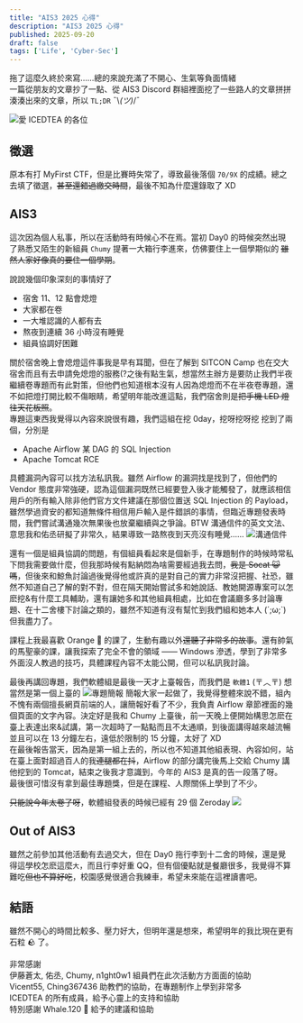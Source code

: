 ```yaml
---
title: "AIS3 2025 心得"
description: "AIS3 2025 心得"
published: 2025-09-20
draft: false
tags: ['Life', 'Cyber-Sec']
---
```

拖了這麼久終於來寫……總的來說充滿了不開心、生氣等負面情緒  
一篇從朋友的文章抄了一點、從 AIS3 Discord 群組裡面挖了一些路人的文章拼拼湊湊出來的文章，所以 `TL;DR` &macr;&#92;_(ツ)_/¯

![](/posts/images/AIS3-2025_ICEDTEA.jpg '愛 ICEDTEA 的各位')
## 徵選
原本有打 MyFirst CTF，但是比賽時失常了，導致最後落個 `70/9X` 的成績。總之去填了徵選，~~甚至還錯過繳交時間~~，最後不知為什麼還錄取了 XD

## AIS3
這次因為個人私事，所以在活動時有時候心不在焉。當初 Day0 的時候突然出現了熟悉又陌生的新組員 `Chumy` 提著一大箱行李進來，仿佛要住上一個學期似的 ~~雖然人家好像真的要住一個學期~~。  

說說幾個印象深刻的事情好了
- 宿舍 11、12 點會熄燈
- 大家都在卷
- 一大堆認識的人都有去
- 熬夜到連續 36 小時沒有睡覺
- 組員協調好困難

關於宿舍晚上會熄燈這件事我是早有耳聞，但在了解到 SITCON Camp 也在交大宿舍而且有去申請免熄燈的服務(?之後有點生氣，想當然主辦方是要防止我們半夜繼續卷專題而有此對策，但他們也知道根本沒有人因為熄燈而不在半夜卷專題，還不如把燈打開比較不傷眼睛，希望明年能改進這點，我們宿舍則是~~把手機 LED 燈往天花板照~~。  
專題這東西我覺得以內容來說很有趣，我們這組在挖 0day，挖呀挖呀挖 挖到了兩個，分別是
- Apache Airflow 某 DAG 的 SQL Injection
- Apache Tomcat RCE

具體漏洞內容可以找方法私訊我。雖然 Airflow 的漏洞找是找到了，但他們的 Vendor 態度非常強硬，認為這個漏洞既然已經要登入後才能觸發了，就應該相信用戶的所有輸入除非他們官方文件建議在那個位置送 SQL Injection 的 Payload，雖然學過資安的都知道無條件相信用戶輸入是件錯誤的事情，但臨近專題發表時間，我們嘗試溝通幾次無果後也放棄繼續與之爭論。BTW 溝通信件的英文文法、意思我和佑丞研擬了非常久，結果導致一路熬夜到天亮沒有睡覺……
![](/posts/images/AIS3-2025_Mail.png '溝通信件')  

還有一個是組員協調的問題，有個組員看起來是個新手，在專題制作的時候時常私下問我需要做什麼，但我那時候有點納悶為啥需要經過我去問，~~我是 Socat 😺 嗎~~，但後來和鯨魚討論過後覺得他或許真的是對自己的實力非常沒把握、社恐，雖然不知道自己了解的對不對，但在隔天開始嘗試多和她說話、教她開源專案可以怎麽挖&有什麼工具輔助，還有讓她多和其他組員相處，比如在會議廳多多討論專題、在十二舍樓下討論之類的，雖然不知道有沒有幫忙到我們組和她本人 (´;ω;`) 但我盡力了。  

課程上我最喜歡 Orange 🍊 的課了，生動有趣以外~~還聽了非常多的故事~~。還有帥氣的馬聖豪的課，讓我探索了完全不會的領域 —— Windows 滲透，學到了非常多外面沒人教過的技巧，具體課程內容不太能公開，但可以私訊我討論。  

最後再講回專題，我們軟體組是最後一天才上臺報告，而我們是 `軟體1` (〒︿〒) 想當然是第一個上臺的
![](/posts/images/AIS3-2025_Demo.png '專題簡報')
簡報大家一起做了，我覺得整體來說不錯，組內不愧有兩個擅長網頁前端的人，讓簡報好看了不少，我負責 Airflow 章節裡面的幾個頁面的文字內容。決定好是我和 Chumy 上臺後，前一天晚上便開始構思怎麽在臺上表達出來&試講，第一次超時了一點點而且不太通順，到後面講得越來越流暢並且可以在 13 分鐘左右，遠低於限制的 15 分鐘，太好了 XD  
在最後報告當天，因為是第一組上去的，所以也不知道其他組表現、內容如何，站在臺上面對超過百人的我~~連腿都在抖~~，Airflow 的部分講完後馬上交給 Chumy 講他挖到的 Tomcat，結束之後我才意識到，今年的 AIS3 是真的告一段落了呀。  
最後很可惜沒有拿到最佳專題獎，但是在課程、人際關係上學到了不少。    

~~只能說今年太卷了呀~~，軟體組發表的時候已經有 29 個 Zeroday
![](/posts/images/AIS3-2025_ZD.png)
## Out of AIS3
雖然之前參加其他活動有去過交大，但在 Day0 拖行李到十二舍的時候，還是覺得這學校怎麽這麼`大`，而且行李好重 QQ，但有個優點就是餐廳很多，我覺得不算難吃~~但也不算好吃~~，校園感覺很適合我練車，希望未來能在這裡讀書吧。
## 結語
雖然不開心的時間比較多、壓力好大，但明年還是想來，希望明年的我比現在更有石粒 🪨 了。  

非常感謝  
伊藤蒼太, 佑丞, Chumy, n1ght0w1 組員們在此次活動方方面面的協助  
Vicent55, Ching367436 助教們的協助，在專題制作上學到非常多  
ICEDTEA 的所有成員，給予心靈上的支持和協助  
特別感謝 Whale.120 🐳 給予的建議和協助